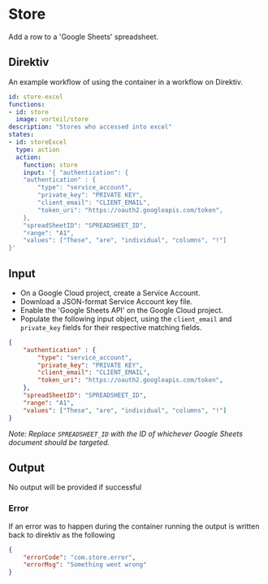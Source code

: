 # Store

Add a row to a 'Google Sheets' spreadsheet.

## Direktiv
An example workflow of using the container in a workflow on Direktiv.
```yaml
id: store-excel
functions: 
- id: store
  image: vorteil/store
description: "Stores who accessed into excel"
states:
- id: storeExcel
  type: action
  action:
    function: store
    input: '{ "authentication": {
    "authentication" : {
        "type": "service_account",
        "private_key": "PRIVATE KEY",
        "client_email": "CLIENT_EMAIL",
        "token_uri": "https://oauth2.googleapis.com/token",
    },
    "spreadSheetID": "SPREADSHEET_ID",
    "range": "A1",
    "values": ["These", "are", "individual", "columns", "!"]
}'
```

## Input

- On a Google Cloud project, create a Service Account.
- Download a JSON-format Service Account key file.
- Enable the 'Google Sheets API' on the Google Cloud project.
- Populate the following input object, using the `client_email` and `private_key` fields for their respective matching fields.

```json
{
    "authentication" : {
        "type": "service_account",
        "private_key": "PRIVATE KEY",
        "client_email": "CLIENT_EMAIL",
        "token_uri": "https://oauth2.googleapis.com/token",
    },
    "spreadSheetID": "SPREADSHEET_ID",
    "range": "A1",
    "values": ["These", "are", "individual", "columns", "!"]
}
```

*Note: Replace `SPREADSHEET_ID` with the ID of whichever Google Sheets document should be targeted.*

## Output

No output will be provided if successful

### Error

If an error was to happen during the container running the output is written back to direktiv as the following

```json
{
    "errorCode": "com.store.error",
    "errorMsg": "Something went wrong"
}
```